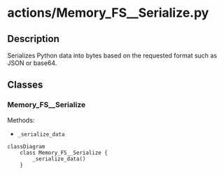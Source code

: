 # actions/Memory_FS__Serialize.py


## Description
Serializes Python data into bytes based on the requested format such as JSON or base64.
## Classes
### Memory_FS__Serialize
Methods:
- `_serialize_data`

```mermaid
classDiagram
    class Memory_FS__Serialize {
        _serialize_data()
    }
```
